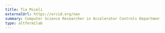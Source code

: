 ```yaml
---
title: Tia Miceli
externalUrl: https://orcid.org/nan
summary: Computer Science Researcher in Accelerator Controls Department, Accelerator controls and AI
type: altfermilab
---
```

